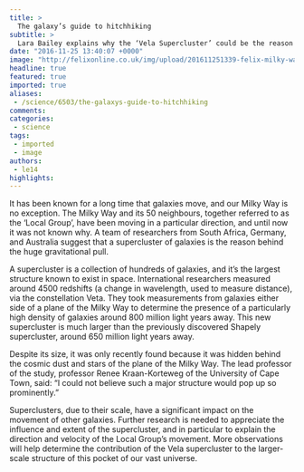 ```yaml
---
title: >
  The galaxy’s guide to hitchhiking
subtitle: >
  Lara Bailey explains why the ‘Vela Supercluster’ could be the reason for why the Milky Way and surrounding galaxies are constantly on the move
date: "2016-11-25 13:40:07 +0000"
image: "http://felixonline.co.uk/img/upload/201611251339-felix-milky-way-1684226_1920.jpg"
headline: true
featured: true
imported: true
aliases:
 - /science/6503/the-galaxys-guide-to-hitchhiking
comments:
categories:
 - science
tags:
 - imported
 - image
authors:
 - le14
highlights:
---
```


It has been known for a long time that galaxies move, and our Milky Way is no exception. The Milky Way and its 50 neighbours, together referred to as the ‘Local Group’, have been moving in a particular direction, and until now it was not known why. A team of researchers from South Africa, Germany, and Australia suggest that a supercluster of galaxies is the reason behind the huge gravitational pull.

A supercluster is a collection of hundreds of galaxies, and it’s the largest structure known to exist in space. International researchers measured around 4500 redshifts (a change in wavelength, used to measure distance), via the constellation Veta. They took measurements from galaxies either side of a plane of the Milky Way to determine the presence of a particularly high density of galaxies around 800 million light years away. This new supercluster is much larger than the previously discovered Shapely supercluster, around 650 million light years away.

Despite its size, it was only recently found because it was hidden behind the cosmic dust and stars of the plane of the Milky Way. The lead professor of the study, professor Renee Kraan-Korteweg of the University of Cape Town, said: “I could not believe such a major structure would pop up so prominently.”

Superclusters, due to their scale, have a significant impact on the movement of other galaxies. Further research is needed to appreciate the influence and extent of the supercluster, and in particular to explain the direction and velocity of the Local Group’s movement. More observations will help determine the contribution of the Vela supercluster to the larger-scale structure of this pocket of our vast universe.
